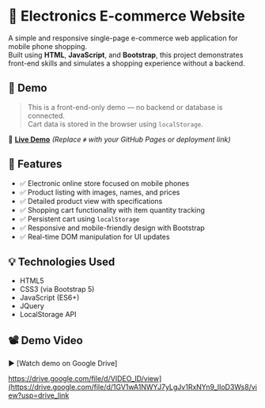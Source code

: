 # 📱 Electronics E-commerce Website

A simple and responsive single-page e-commerce web application for mobile phone shopping.  
Built using **HTML**, **JavaScript**, and **Bootstrap**, this project demonstrates front-end skills and simulates a shopping experience without a backend.

## 🚀 Demo

> This is a front-end-only demo — no backend or database is connected.  
> Cart data is stored in the browser using `localStorage`.

🔗 **[Live Demo](#)** *(Replace `#` with your GitHub Pages or deployment link)*

## 🛒 Features

- ✅ Electronic online store focused on mobile phones  
- ✅ Product listing with images, names, and prices  
- ✅ Detailed product view with specifications  
- ✅ Shopping cart functionality with item quantity tracking  
- ✅ Persistent cart using `localStorage`  
- ✅ Responsive and mobile-friendly design with Bootstrap  
- ✅ Real-time DOM manipulation for UI updates  

## 💡 Technologies Used

- HTML5  
- CSS3 (via Bootstrap 5)  
- JavaScript (ES6+)
- JQuery 
- LocalStorage API  

## 📽 Demo Video

▶️ [Watch demo on Google Drive]

https://drive.google.com/file/d/VIDEO_ID/view](https://drive.google.com/file/d/1GV1wA1NWYJ7yLgJv1RxNYn9_lIoD3Ws8/view?usp=drive_link



